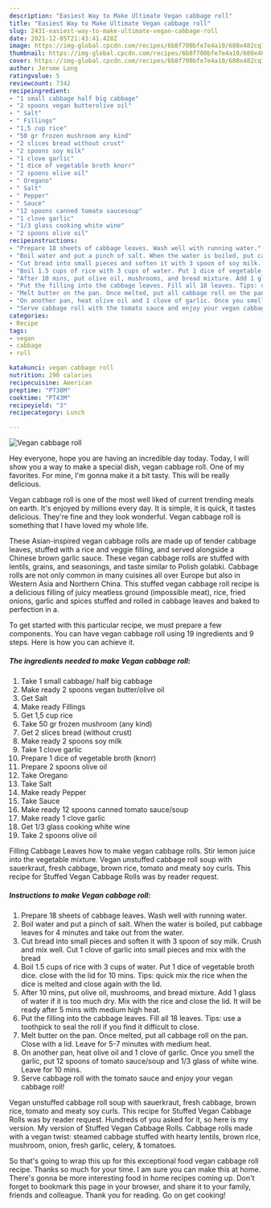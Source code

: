 ```yaml
---
description: "Easiest Way to Make Ultimate Vegan cabbage roll"
title: "Easiest Way to Make Ultimate Vegan cabbage roll"
slug: 2431-easiest-way-to-make-ultimate-vegan-cabbage-roll
date: 2021-12-05T21:43:41.428Z
image: https://img-global.cpcdn.com/recipes/6b8f700bfe7e4a10/680x482cq70/vegan-cabbage-roll-recipe-main-photo.jpg
thumbnail: https://img-global.cpcdn.com/recipes/6b8f700bfe7e4a10/680x482cq70/vegan-cabbage-roll-recipe-main-photo.jpg
cover: https://img-global.cpcdn.com/recipes/6b8f700bfe7e4a10/680x482cq70/vegan-cabbage-roll-recipe-main-photo.jpg
author: Jerome Long
ratingvalue: 5
reviewcount: 7342
recipeingredient:
- "1 small cabbage half big cabbage"
- "2 spoons vegan butterolive oil"
- " Salt"
- " Fillings"
- "1,5 cup rice"
- "50 gr frozen mushroom any kind"
- "2 slices bread without crust"
- "2 spoons soy milk"
- "1 clove garlic"
- "1 dice of vegetable broth knorr"
- "2 spoons olive oil"
- " Oregano"
- " Salt"
- " Pepper"
- " Sauce"
- "12 spoons canned tomato saucesoup"
- "1 clove garlic"
- "1/3 glass cooking white wine"
- "2 spoons olive oil"
recipeinstructions:
- "Prepare 18 sheets of cabbage leaves. Wash well with running water."
- "Boil water and put a pinch of salt. When the water is boiled, put cabbage leaves for 4 minutes and take out from the water."
- "Cut bread into small pieces and soften it with 3 spoon of soy milk. Crush and mix well. Cut 1 clove of garlic into small pieces and mix with the bread"
- "Boil 1.5 cups of rice with 3 cups of water. Put 1 dice of vegetable broth dice. close with the lid for 10 mins. Tips: quick mix the rice when the dice is melted and close again with the lid."
- "After 10 mins, put olive oil, mushrooms, and bread mixture. Add 1 glass of water if it is too much dry. Mix with the rice and close the lid. It will be ready after 5 mins with medium high heat."
- "Put the filling into the cabbage leaves. Fill all 18 leaves. Tips: use a toothpick to seal the roll if you find it difficult to close."
- "Melt butter on the pan. Once melted, put all cabbage roll on the pan. Close with a lid. Leave for 5-7 minutes with medium heat."
- "On another pan, heat olive oil and 1 clove of garlic. Once you smell the garlic, put 12 spoons of tomato sauce/soup and 1/3 glass of white wine. Leave for 10 mins."
- "Serve cabbage roll with the tomato sauce and enjoy your vegan cabbage roll!"
categories:
- Recipe
tags:
- vegan
- cabbage
- roll

katakunci: vegan cabbage roll 
nutrition: 290 calories
recipecuisine: American
preptime: "PT38M"
cooktime: "PT43M"
recipeyield: "3"
recipecategory: Lunch

---
```



![Vegan cabbage roll](https://img-global.cpcdn.com/recipes/6b8f700bfe7e4a10/680x482cq70/vegan-cabbage-roll-recipe-main-photo.jpg)

Hey everyone, hope you are having an incredible day today. Today, I will show you a way to make a special dish, vegan cabbage roll. One of my favorites. For mine, I'm gonna make it a bit tasty. This will be really delicious.

Vegan cabbage roll is one of the most well liked of current trending meals on earth. It's enjoyed by millions every day. It is simple, it is quick, it tastes delicious. They're fine and they look wonderful. Vegan cabbage roll is something that I have loved my whole life.

These Asian-inspired vegan cabbage rolls are made up of tender cabbage leaves, stuffed with a rice and veggie filling, and served alongside a Chinese brown garlic sauce. These vegan cabbage rolls are stuffed with lentils, grains, and seasonings, and taste similar to Polish golabki. Cabbage rolls are not only common in many cuisines all over Europe but also in Western Asia and Northern China. This stuffed vegan cabbage roll recipe is a delicious filling of juicy meatless ground (impossible meat), rice, fried onions, garlic and spices stuffed and rolled in cabbage leaves and baked to perfection in a.


To get started with this particular recipe, we must prepare a few components. You can have vegan cabbage roll using 19 ingredients and 9 steps. Here is how you can achieve it.

<!--inarticleads1-->

##### The ingredients needed to make Vegan cabbage roll:

1. Take 1 small cabbage/ half big cabbage
1. Make ready 2 spoons vegan butter/olive oil
1. Get  Salt
1. Make ready  Fillings
1. Get 1,5 cup rice
1. Take 50 gr frozen mushroom (any kind)
1. Get 2 slices bread (without crust)
1. Make ready 2 spoons soy milk
1. Take 1 clove garlic
1. Prepare 1 dice of vegetable broth (knorr)
1. Prepare 2 spoons olive oil
1. Take  Oregano
1. Take  Salt
1. Make ready  Pepper
1. Take  Sauce
1. Make ready 12 spoons canned tomato sauce/soup
1. Make ready 1 clove garlic
1. Get 1/3 glass cooking white wine
1. Take 2 spoons olive oil


Filling Cabbage Leaves how to make vegan cabbage rolls. Stir lemon juice into the vegetable mixture. Vegan unstuffed cabbage roll soup with sauerkraut, fresh cabbage, brown rice, tomato and meaty soy curls. This recipe for Stuffed Vegan Cabbage Rolls was by reader request. 

<!--inarticleads2-->

##### Instructions to make Vegan cabbage roll:

1. Prepare 18 sheets of cabbage leaves. Wash well with running water.
1. Boil water and put a pinch of salt. When the water is boiled, put cabbage leaves for 4 minutes and take out from the water.
1. Cut bread into small pieces and soften it with 3 spoon of soy milk. Crush and mix well. Cut 1 clove of garlic into small pieces and mix with the bread
1. Boil 1.5 cups of rice with 3 cups of water. Put 1 dice of vegetable broth dice. close with the lid for 10 mins. Tips: quick mix the rice when the dice is melted and close again with the lid.
1. After 10 mins, put olive oil, mushrooms, and bread mixture. Add 1 glass of water if it is too much dry. Mix with the rice and close the lid. It will be ready after 5 mins with medium high heat.
1. Put the filling into the cabbage leaves. Fill all 18 leaves. Tips: use a toothpick to seal the roll if you find it difficult to close.
1. Melt butter on the pan. Once melted, put all cabbage roll on the pan. Close with a lid. Leave for 5-7 minutes with medium heat.
1. On another pan, heat olive oil and 1 clove of garlic. Once you smell the garlic, put 12 spoons of tomato sauce/soup and 1/3 glass of white wine. Leave for 10 mins.
1. Serve cabbage roll with the tomato sauce and enjoy your vegan cabbage roll!


Vegan unstuffed cabbage roll soup with sauerkraut, fresh cabbage, brown rice, tomato and meaty soy curls. This recipe for Stuffed Vegan Cabbage Rolls was by reader request. Hundreds of you asked for it, so here is my version. My version of Stuffed Vegan Cabbage Rolls. Cabbage rolls made with a vegan twist: steamed cabbage stuffed with hearty lentils, brown rice, mushroom, onion, fresh garlic, celery, &amp; tomatoes. 

So that's going to wrap this up for this exceptional food vegan cabbage roll recipe. Thanks so much for your time. I am sure you can make this at home. There's gonna be more interesting food in home recipes coming up. Don't forget to bookmark this page in your browser, and share it to your family, friends and colleague. Thank you for reading. Go on get cooking!
